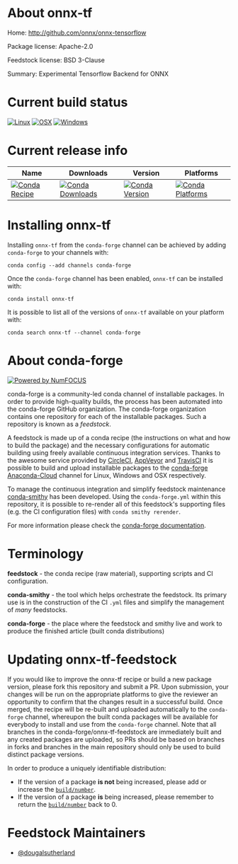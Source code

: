 <!--
# -*- mode: jinja -*-
-->

About onnx-tf
=============

Home: http://github.com/onnx/onnx-tensorflow

Package license: Apache-2.0

Feedstock license: BSD 3-Clause

Summary: Experimental Tensorflow Backend for ONNX



Current build status
====================

[![Linux](https://img.shields.io/circleci/project/github/conda-forge/onnx-tf-feedstock/master.svg?label=Linux)](https://circleci.com/gh/conda-forge/onnx-tf-feedstock)
[![OSX](https://img.shields.io/travis/conda-forge/onnx-tf-feedstock/master.svg?label=macOS)](https://travis-ci.org/conda-forge/onnx-tf-feedstock)
[![Windows](https://img.shields.io/appveyor/ci/conda-forge/onnx-tf-feedstock/master.svg?label=Windows)](https://ci.appveyor.com/project/conda-forge/onnx-tf-feedstock/branch/master)

Current release info
====================

| Name | Downloads | Version | Platforms |
| --- | --- | --- | --- |
| [![Conda Recipe](https://img.shields.io/badge/recipe-onnx--tf-green.svg)](https://anaconda.org/conda-forge/onnx-tf) | [![Conda Downloads](https://img.shields.io/conda/dn/conda-forge/onnx-tf.svg)](https://anaconda.org/conda-forge/onnx-tf) | [![Conda Version](https://img.shields.io/conda/vn/conda-forge/onnx-tf.svg)](https://anaconda.org/conda-forge/onnx-tf) | [![Conda Platforms](https://img.shields.io/conda/pn/conda-forge/onnx-tf.svg)](https://anaconda.org/conda-forge/onnx-tf) |

Installing onnx-tf
==================

Installing `onnx-tf` from the `conda-forge` channel can be achieved by adding `conda-forge` to your channels with:

```
conda config --add channels conda-forge
```

Once the `conda-forge` channel has been enabled, `onnx-tf` can be installed with:

```
conda install onnx-tf
```

It is possible to list all of the versions of `onnx-tf` available on your platform with:

```
conda search onnx-tf --channel conda-forge
```


About conda-forge
=================

[![Powered by NumFOCUS](https://img.shields.io/badge/powered%20by-NumFOCUS-orange.svg?style=flat&colorA=E1523D&colorB=007D8A)](http://numfocus.org)

conda-forge is a community-led conda channel of installable packages.
In order to provide high-quality builds, the process has been automated into the
conda-forge GitHub organization. The conda-forge organization contains one repository
for each of the installable packages. Such a repository is known as a *feedstock*.

A feedstock is made up of a conda recipe (the instructions on what and how to build
the package) and the necessary configurations for automatic building using freely
available continuous integration services. Thanks to the awesome service provided by
[CircleCI](https://circleci.com/), [AppVeyor](https://www.appveyor.com/)
and [TravisCI](https://travis-ci.org/) it is possible to build and upload installable
packages to the [conda-forge](https://anaconda.org/conda-forge)
[Anaconda-Cloud](https://anaconda.org/) channel for Linux, Windows and OSX respectively.

To manage the continuous integration and simplify feedstock maintenance
[conda-smithy](https://github.com/conda-forge/conda-smithy) has been developed.
Using the ``conda-forge.yml`` within this repository, it is possible to re-render all of
this feedstock's supporting files (e.g. the CI configuration files) with ``conda smithy rerender``.

For more information please check the [conda-forge documentation](https://conda-forge.org/docs/).

Terminology
===========

**feedstock** - the conda recipe (raw material), supporting scripts and CI configuration.

**conda-smithy** - the tool which helps orchestrate the feedstock.
                   Its primary use is in the construction of the CI ``.yml`` files
                   and simplify the management of *many* feedstocks.

**conda-forge** - the place where the feedstock and smithy live and work to
                  produce the finished article (built conda distributions)


Updating onnx-tf-feedstock
==========================

If you would like to improve the onnx-tf recipe or build a new
package version, please fork this repository and submit a PR. Upon submission,
your changes will be run on the appropriate platforms to give the reviewer an
opportunity to confirm that the changes result in a successful build. Once
merged, the recipe will be re-built and uploaded automatically to the
`conda-forge` channel, whereupon the built conda packages will be available for
everybody to install and use from the `conda-forge` channel.
Note that all branches in the conda-forge/onnx-tf-feedstock are
immediately built and any created packages are uploaded, so PRs should be based
on branches in forks and branches in the main repository should only be used to
build distinct package versions.

In order to produce a uniquely identifiable distribution:
 * If the version of a package **is not** being increased, please add or increase
   the [``build/number``](https://conda.io/docs/user-guide/tasks/build-packages/define-metadata.html#build-number-and-string).
 * If the version of a package **is** being increased, please remember to return
   the [``build/number``](https://conda.io/docs/user-guide/tasks/build-packages/define-metadata.html#build-number-and-string)
   back to 0.

Feedstock Maintainers
=====================

* [@dougalsutherland](https://github.com/dougalsutherland/)

